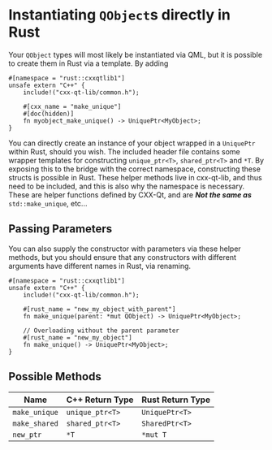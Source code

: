 <!--
SPDX-FileCopyrightText: 2025 Klarälvdalens Datakonsult AB, a KDAB Group company <info@kdab.com>
SPDX-FileContributor: Ben Ford <ben.ford@kdab.com>

SPDX-License-Identifier: MIT OR Apache-2.0
-->

# Instantiating `QObject`s directly in Rust

Your `QObject` types will most likely be instantiated via QML, but it is possible to create them in Rust via a template.
By adding

```rust,ignore
#[namespace = "rust::cxxqtlib1"]
unsafe extern "C++" {
    include!("cxx-qt-lib/common.h");

    #[cxx_name = "make_unique"]
    #[doc(hidden)]
    fn myobject_make_unique() -> UniquePtr<MyObject>;
}
```

You can directly create an instance of your object wrapped in a `UniquePtr` within Rust, should you wish.
The included header file contains some wrapper templates for constructing `unique_ptr<T>`, `shared_ptr<T>` and `*T`.
By exposing this to the bridge with the correct namespace, constructing these structs is possible in Rust.
These helper methods live in cxx-qt-lib, and thus need to be included, and this is also why the namespace is necessary.
These are helper functions defined by CXX-Qt, and are ***Not the same as*** `std::make_unique`, etc...

## Passing Parameters

You can also supply the constructor with parameters via these helper methods,
but you should ensure that any constructors with different arguments have different names in Rust,  via renaming.

```rust,ignore
#[namespace = "rust::cxxqtlib1"]
unsafe extern "C++" {
    include!("cxx-qt-lib/common.h");

    #[rust_name = "new_my_object_with_parent"]
    fn make_unique(parent: *mut QObject) -> UniquePtr<MyObject>;
    
    // Overloading without the parent parameter
    #[rust_name = "new_my_object"]
    fn make_unique() -> UniquePtr<MyObject>;
}
```

## Possible Methods

| Name          | C++ Return Type | Rust Return Type |
|---------------|-----------------|------------------|
| `make_unique` | `unique_ptr<T>` | `UniquePtr<T>`   |
| `make_shared` | `shared_ptr<T>` | `SharedPtr<T>`   |
| `new_ptr`     | `*T`            | `*mut T`         |
